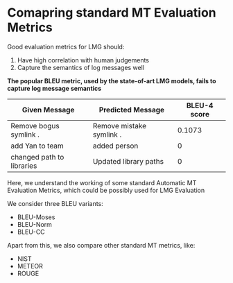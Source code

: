 # Comapring standard MT Evaluation Metrics
Good evaluation metrics for LMG should:
1. Have high correlation with human judgements
2. Capture the semantics of log messages well

**The popular BLEU metric, used by the state-of-art LMG models, fails to capture log message semantics**

| Given Message | Predicted Message | BLEU-4 score |
| ------------- | ----------------- |------------- |
| Remove bogus symlink .  | Remove mistake symlink .  | 0.1073 |
| add Yan to team  | added person  | 0 |
| changed path to libraries | Updated library paths | 0 |


Here, we understand the working of some standard Automatic MT Evaluation Metrics, which could be possibly used for LMG Evaluation

We consider three BLEU variants:
- BLEU-Moses
- BLEU-Norm
- BLEU-CC

Apart from this, we also compare other standard MT metrics, like:
* NIST
* METEOR
* ROUGE

